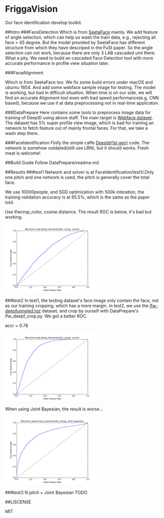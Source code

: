 # FriggaVision
Our face identification develop toolkit.

##Intro
###FaceDetection 
Which is from [SeetaFace](https://github.com/seetaface/SeetaFaceEngine) mainly. We add feature of angle selection, which can help us wash the train data, e.g., rejecting all face > 45 degree. But the model provided by SeetaFace has different structure from which they have descriped in the FuSt paper. So the angle selection can not work, because there are only 3 LAB cascaded unit there. What a pity. We need to build an cascaded Face Detection tool  with more accurate performance in profile view situation later.

###FaceAlignment

Which is from SeetaFace too. We fix some build errors under macOS and ubuntu 1604. And add some webface sample image for testing. The model is working, but bad in difficult situation. When time is on our side, we will find an accurate Alignment tool even with bad speed performance(e.g, CNN based), because we use it at data preprocessing not in real-time applicaton.

###DataPrepare
Here contains some tools  to preprocess image data for training of DeepID using above staff. The main target is [Webface dataset](http://www.cbsr.ia.ac.cn/english/CASIA-WebFace-Database.html). The dataset has 5% super profile view image, which is bad for training an network to fetch feature out of mainly frontal faces. For that, we take a wash step there.

###FaceIdentification
Finlly the simple caffe [DeepId(1st gen)](http://mmlab.ie.cuhk.edu.hk/pdf/YiSun_CVPR14.pdf) code. The network is somehow outdated(still use LRN), but it should works. Fresh meat is welcome!

##Build Guide
Follow DataPrepare/readme.md

##Results
###test1
Network and solver is at FaceIdentification/test1/.Only one pitch and one network is used, the pitch is generally cover the total face. 

We use 10000people, and SGD optimization with 500k interation, the training validation accuracy is at 65.5%, which is the same as the paper told.

Use lfwcrop_color, cosine distance. The result ROC is below, it's bad but working.

<img src="FaceIdentification/test1_roc_crop_lfw_cosine.png" width="300" />

###test2
In test1, the testing dataset's face image only contain the face, not as our training cropping, which has a more margin. In test2, we use the [lfw-deepfunneled.tgz](http://vis-www.cs.umass.edu/lfw/lfw-deepfunneled.tgz) dataset, and crop by ourself with DataPrepare's lfw_deepf_crop.py. We got a better ROC.

accr = 0.78

<img src="FaceIdentification/test2_roc_deepf_selfcrop_cosine.png" width="300" />

When using Joint Bayesian, the result is worse...

<img src="FaceIdentification/test2_jb_roc.png" width="300" />


###test3
N pitch + Joint Bayesian
TODO

##LISCENSE

MIT

